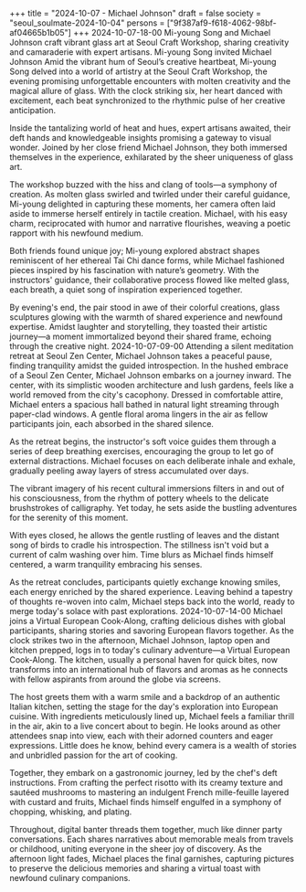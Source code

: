 +++
title = "2024-10-07 - Michael Johnson"
draft = false
society = "seoul_soulmate-2024-10-04"
persons = ["9f387af9-f618-4062-98bf-af04665b1b05"]
+++
2024-10-07-18-00
Mi-young Song and Michael Johnson craft vibrant glass art at Seoul Craft Workshop, sharing creativity and camaraderie with expert artisans.
Mi-young Song invited Michael Johnson
Amid the vibrant hum of Seoul’s creative heartbeat, Mi-young Song delved into a world of artistry at the Seoul Craft Workshop, the evening promising unforgettable encounters with molten creativity and the magical allure of glass. With the clock striking six, her heart danced with excitement, each beat synchronized to the rhythmic pulse of her creative anticipation.

Inside the tantalizing world of heat and hues, expert artisans awaited, their deft hands and knowledgeable insights promising a gateway to visual wonder. Joined by her close friend Michael Johnson, they both immersed themselves in the experience, exhilarated by the sheer uniqueness of glass art.

The workshop buzzed with the hiss and clang of tools—a symphony of creation. As molten glass swirled and twirled under their careful guidance, Mi-young delighted in capturing these moments, her camera often laid aside to immerse herself entirely in tactile creation. Michael, with his easy charm, reciprocated with humor and narrative flourishes, weaving a poetic rapport with his newfound medium.

Both friends found unique joy; Mi-young explored abstract shapes reminiscent of her ethereal Tai Chi dance forms, while Michael fashioned pieces inspired by his fascination with nature’s geometry. With the instructors' guidance, their collaborative process flowed like melted glass, each breath, a quiet song of inspiration experienced together.

By evening's end, the pair stood in awe of their colorful creations, glass sculptures glowing with the warmth of shared experience and newfound expertise. Amidst laughter and storytelling, they toasted their artistic journey—a moment immortalized beyond their shared frame, echoing through the creative night.
2024-10-07-09-00
Attending a silent meditation retreat at Seoul Zen Center, Michael Johnson takes a peaceful pause, finding tranquility amidst the guided introspection.
In the hushed embrace of a Seoul Zen Center, Michael Johnson embarks on a journey inward. The center, with its simplistic wooden architecture and lush gardens, feels like a world removed from the city's cacophony. Dressed in comfortable attire, Michael enters a spacious hall bathed in natural light streaming through paper-clad windows. A gentle floral aroma lingers in the air as fellow participants join, each absorbed in the shared silence.

As the retreat begins, the instructor's soft voice guides them through a series of deep breathing exercises, encouraging the group to let go of external distractions. Michael focuses on each deliberate inhale and exhale, gradually peeling away layers of stress accumulated over days.

The vibrant imagery of his recent cultural immersions filters in and out of his consciousness, from the rhythm of pottery wheels to the delicate brushstrokes of calligraphy. Yet today, he sets aside the bustling adventures for the serenity of this moment.

With eyes closed, he allows the gentle rustling of leaves and the distant song of birds to cradle his introspection. The stillness isn't void but a current of calm washing over him. Time blurs as Michael finds himself centered, a warm tranquility embracing his senses.

As the retreat concludes, participants quietly exchange knowing smiles, each energy enriched by the shared experience. Leaving behind a tapestry of thoughts re-woven into calm, Michael steps back into the world, ready to merge today's solace with past explorations.
2024-10-07-14-00
Michael joins a Virtual European Cook-Along, crafting delicious dishes with global participants, sharing stories and savoring European flavors together.
As the clock strikes two in the afternoon, Michael Johnson, laptop open and kitchen prepped, logs in to today's culinary adventure—a Virtual European Cook-Along. The kitchen, usually a personal haven for quick bites, now transforms into an international hub of flavors and aromas as he connects with fellow aspirants from around the globe via screens. 

The host greets them with a warm smile and a backdrop of an authentic Italian kitchen, setting the stage for the day's exploration into European cuisine. With ingredients meticulously lined up, Michael feels a familiar thrill in the air, akin to a live concert about to begin. He looks around as other attendees snap into view, each with their adorned counters and eager expressions. Little does he know, behind every camera is a wealth of stories and unbridled passion for the art of cooking.

Together, they embark on a gastronomic journey, led by the chef's deft instructions. From crafting the perfect risotto with its creamy texture and sautéed mushrooms to mastering an indulgent French mille-feuille layered with custard and fruits, Michael finds himself engulfed in a symphony of chopping, whisking, and plating. 

Throughout, digital banter threads them together, much like dinner party conversations. Each shares narratives about memorable meals from travels or childhood, uniting everyone in the sheer joy of discovery. As the afternoon light fades, Michael places the final garnishes, capturing pictures to preserve the delicious memories and sharing a virtual toast with newfound culinary companions.
